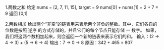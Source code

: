 1.两数之和
  给定 nums = [2, 7, 11, 15], target = 9
  nums[0] + nums[1] = 2 + 7 = 9
  返回 [0,1]

2.两数相加
  给出两个“非空”的链表用来表示两个非负的整数。其中，它们各自的位数是按照 逆序 的方式存储的，并且它们的每个节点只能存储 一 数字。
  如果，我们将这两个数相加起来，则会返回一个新的链表来表示它们的和。
  输入：(2 -> 4 -> 3) + (5 -> 6 -> 4)
  输出：7 -> 0 -> 8
  原因：342 + 465 = 807
